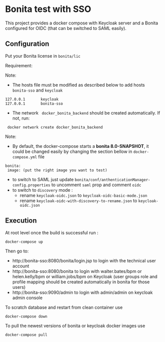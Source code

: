 # Bonita test with SSO  #

This project provides a docker compose with Keycloak server and a Bonita configured for OIDC (that can be switched to SAML easily).

## Configuration ##
Put your Bonita license in `bonita/lic`

Requirement:


Note:

 * The hosts file must be modified as described below to add hosts ```bonita-sso``` and ```keycloak```      
``` shell
127.0.0.1       keycloak
127.0.0.1       bonita-sso
```

* The network ``` docker_bonita_backend``` should be created automatically. If not, run:
```shell
 docker network create docker_bonita_backend 
```





Note:

* By default, the docker-compose starts a **bonita 8.0-SNAPSHOT**, it could be changed easily by changing the section bellow in `docker-compose.yml` file
```
bonita:
 image: (put the right image you want to test)
```
* to switch to SAML just update `bonita/conf/anthenticationManager-config.properties` to uncomment `saml` prop and comment `oidc` 
* to switch to  `discovery` mode :
  * rename `keycloak-oidc.json` to `keycloak-oidc-basic-mode.json`
  * rename `keycloak-oidc-with-discovery-to-rename.json`  to `keycloak-oidc.json`


## Execution
At root level once the build is successful run :

    docker-compose up
    
Then go to: 
- http://bonita-sso:8080/bonita/login.jsp to login with the technical user account
- http://bonita-sso:8080/bonita to login with walter.bates/bpm or helen.kelly/bpm or william.jobs/bpm on Keycloak (user groups role and profile mapping should be created automatically in bonita for those users)
- http://bonita-sso:9090/admin to login with admin/admin on keycloak admin console

To scratch database and restart from clean container use

    docker-compose down
    
To pull the newest versions of bonita or keycloak docker images use

    docker-compose pull
